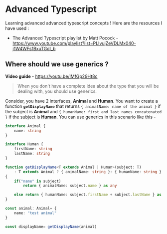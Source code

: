# Advanced Typescript

Learning advanced advanced typescript concepts ! Here are the resources I have used :

+ The Advanced Typescript playlist by Matt Pocock - https://www.youtube.com/playlist?list=PLIvujZeVDLMx040-j1W4WFs1BxuTGdI_b

## Where should we use generics ?

**Video guide** - https://youtu.be/lMfGp29Ht8c

> When you don't have a complete idea about the type that you will be dealing with, you should use generics.

Consider, you have 2 interfaces, **Animal** and **Human**. You want to create a function **`getDisplayName`** that returns `{ animalName: name of the animal }` if the subject is **Animal** and `{ humanName: first and last names concatenated }` if the subject is **Human**. You can use generics in this scenario like this -

```ts
interface Animal {
    name: string
}

interface Human {
    firstName: string
    lastName: string
}

function getDisplayName<T extends Animal | Human>(subject: T)
    : T extends Animal ? { animalName: string }: { humanName: string }
{
    if("name" in subject)
        return { animalName: subject.name } as any

    else return { humanName: subject.firstName + subject.lastName } as any
}

const animal: Animal= {
    name: "test animal"
}

const displayName= getDisplayName(animal)
```
